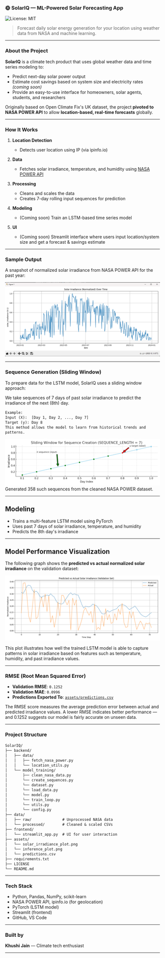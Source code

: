 ### 🌞 SolarIQ — ML-Powered Solar Forecasting App

![License: MIT](https://img.shields.io/badge/License-MIT-yellow.svg)

> Forecast daily solar energy generation for your location using weather data from NASA and machine learning.

---

### About the Project

**SolarIQ** is a climate tech product that uses global weather data and time series modeling to:

* Predict next-day solar power output
* Estimate cost savings based on system size and electricity rates *(coming soon)*
* Provide an easy-to-use interface for homeowners, solar agents, students, and researchers

Originally based on Open Climate Fix's UK dataset, the project **pivoted to NASA POWER API** to allow **location-based, real-time forecasts** globally.

---

### How It Works

1. **Location Detection**
   - Detects user location using IP (via ipinfo.io)

2. **Data**
   - Fetches solar irradiance, temperature, and humidity using [NASA POWER API](https://power.larc.nasa.gov/)

3. **Processing**
   - Cleans and scales the data
   - Creates 7-day rolling input sequences for prediction

4. **Modeling**
   - (Coming soon) Train an LSTM-based time series model

5. **UI**
   - (Coming soon) Streamlit interface where users input location/system size and get a forecast & savings estimate

---

### Sample Output

A snapshot of normalized solar irradiance from NASA POWER API for the past year:

![Solar Irradiance Plot](assets/solar_irradiance_plot.png)

---

### Sequence Generation (Sliding Window)
To prepare data for the LSTM model, SolarIQ uses a sliding window approach:

We take sequences of 7 days of past solar irradiance to predict the irradiance of the next (8th) day.
```
Example:
Input (X):  [Day 1, Day 2, ..., Day 7]
Target (y): Day 8
This method allows the model to learn from historical trends and patterns.
```
![Sequence Diagram](assets/sequence_diagram.png)
Generated 358 such sequences from the cleaned NASA POWER dataset.

---

## Modeling
   - Trains a multi-feature LSTM model using PyTorch
   - Uses past 7 days of solar irradiance, temperature, and humidity
   - Predicts the 8th day's irradiance

---

## Model Performance Visualization

The following graph shows the **predicted vs actual normalized solar irradiance** on the validation dataset:

![Predicted vs Actual Irradiance](assets/inference_plot.png)

This plot illustrates how well the trained LSTM model is able to capture patterns in solar irradiance based on features such as temperature, humidity, and past irradiance values.

---

### RMSE (Root Mean Squared Error)

- **Validation RMSE**: `0.1252`
- **Validation MAE**: `0.0996`
- **Predictions Exported To**: [`assets/predictions.csv`](assets/predictions.csv)

The RMSE score measures the average prediction error between actual and predicted irradiance values. A lower RMSE indicates better performance — and 0.1252 suggests our model is fairly accurate on unseen data.

---

### Project Structure

```
SolarIQ/
├── backend/
│   ├── data/
│   │   ├── fetch_nasa_power.py
│   │   └── location_utils.py
│   └── model_training/
│       ├── clean_nasa_data.py
│       └── create_sequences.py
│       └── dataset.py
│       └── load_data.py
│       └── model.py
│       └── train_loop.py
│       └── utils.py
│       └── config.py
├── data/
│   ├── raw/              # Unprocessed NASA data
│   └── processed/        # Cleaned & scaled CSVs
├── frontend/
│   └── streamlit_app.py  # UI for user interaction
├── assets/
│   └── solar_irradiance_plot.png
│   └── inference_plot.png
│   └── predictions.csv
├── requirements.txt
├── LICENSE
└── README.md
```

---

### Tech Stack

* Python, Pandas, NumPy, scikit-learn
* NASA POWER API, ipinfo.io (for geolocation)
* PyTorch (LSTM model)
* Streamlit (frontend)
* GitHub, VS Code

---
<!-- 
### Future Features

* Real-time solar forecast from any global location
* Dollar savings calculator based on $/kWh
* PDF or CSV energy reports
* Live weather + satellite image integration

--- -->

### Built by

**Khushi Jain** — Climate tech enthusiast

---
